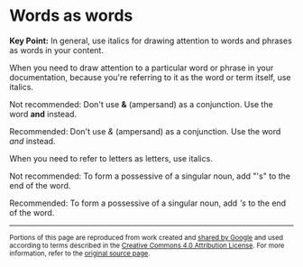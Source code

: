 # Words as words

**Key Point:** In general, use italics for drawing attention to words and
phrases as words in your content.

When you need to draw attention to a particular word or phrase in your
documentation, because you're referring to it as the word or term itself, use
italics.

Not recommended: Don't use **&** (ampersand) as a conjunction. Use the word
**and** instead.

Recommended: Don't use _&_ (ampersand) as a conjunction. Use the word _and_
instead.

When you need to refer to letters as letters, use italics.

Not recommended: To form a possessive of a singular noun, add "'s" to the end of
the word.

Recommended: To form a possessive of a singular noun, add _'s_ to the end of the
word.

---

<small>Portions of this page are reproduced from work created and
[shared by Google](https://developers.google.com/readme/policies/) and used
according to terms described in the
[Creative Commons 4.0 Attribution License](https://creativecommons.org/licenses/by/4.0/).
For more information, refer to the
[original source page](https://developers.google.com/style/formatting-words-as-words).</small>
